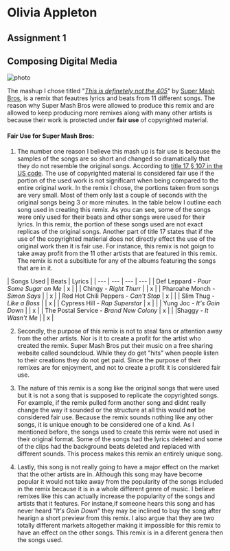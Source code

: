 # Olivia Appleton 
## Assignment 1
## Composing Digital Media
![photo](https://i.ytimg.com/vi/9mYyrD3o5AA/hqdefault.jpg)

The mashup I chose titled "[*This is definetely not the 405*](https://www.youtube.com/watch?v=9mYyrD3o5AA)" by [Super Mash Bros](https://soundcloud.com/super-mash-bros), is a remix that feautres lyrics and beats from 11 different songs. The reason why Super Mash Bros were allowed to produce this remix and are allowed to keep producing more remixes along with many other artists is because their work is protected under **fair use** of copyrighted material.

#### Fair Use for Super Mash Bros:

1. The number one reason I believe this mash up is fair use is because the samples of the songs are so short and changed so dramatically that they do not resemble the original songs. According to [title 17 § 107 in the US code](https://www.law.cornell.edu/uscode/text/17/107). The use of copyrighted material is considered fair use if the portion of the used work is not significant when being compared to the entire original work. In the remix I chose, the portions taken from songs are very small. Most of them only last a couple of seconds with the original songs being 3 or more minutes. In the table below I outline each song used in creating this remix. As you can see, some of the songs were only used for their beats and other songs were used for their lyrics. In this remix, the portion of these songs used are not exact replicas of the original songs. Another part of title 17 states that if the use of the copyrighted matierial does not directly effect the use of the original work then it is fair use. For instance, this remix is not goign to take away profit from the 11 other artists that are featured in this remix. The remix is not a subsitiute for any of the albums featuring the songs that are in it.

| Songs Used | Beats | Lyrics |
| --- | --- | --- | --- |
| Def Leppard - *Pour Some Sugar on Me* | x |  |
| Chingy - *Right Thurr* |  | x |
| Pharoahe Monch - *Simon Says* |  | x |
| Red Hot Chili Peppers - *Can't Stop* | x |  |
| Slim Thug - *Like a Boss* |  | x |
| Cypress Hill - *Rap Superstar* | x |  |
| Yung Joc - *It's Goin Down* |  | x |
| The Postal Service - *Brand New Colony* | x |  |
|Shaggy - *It Wasn't Me* |  | x |

2. Secondly, the purpose of this remix is not to steal fans or attention away from the other artists. Nor is it to create a profit for the artist who created the remix. Super Mash Bros put their music on a free sharing website called soundcloud. While they do get "hits" when people listen to their creations they do not get paid. Since the purpose of their remixes are for enjoyment, and not to create a profit it is considered fair use. 

3. The nature of this remix is a song like the original songs that were used but it is not a song that is supposed to replicate the copyrighted songs. For example, if the remix pulled form another song and didnt really change the way it sounded or the structure at all this would **not** be considered fair use. Because the remix sounds nothing like any other songs, it is unique enough to be considered one of a kind. As I mentioned before, the songs used to create this remix were not used in their original format. Some of the songs had the lyrics deleted and some of the clips had the background beats deleted and replaced with different sounds. This process makes this remix an entirely unique song.

4. Lastly, this song is not really going to have a major effect on the market that the other artists are in. Although this song may have become popular it would not take away from the popularity of the songs included in the remix because it is in a whole different genre of music. I believe remixes like this can actually increase the popularity of the songs and artists that it features. For instane,if someone hears this song and has never heard "*It's Goin Down*" they may be inclined to buy the song after hearign a short preview from this remix. I also argue that they are two totally different markets altogether making it impossible for this remix to have an effect on the other songs. This remix is in a diferent genera then the songs used.





